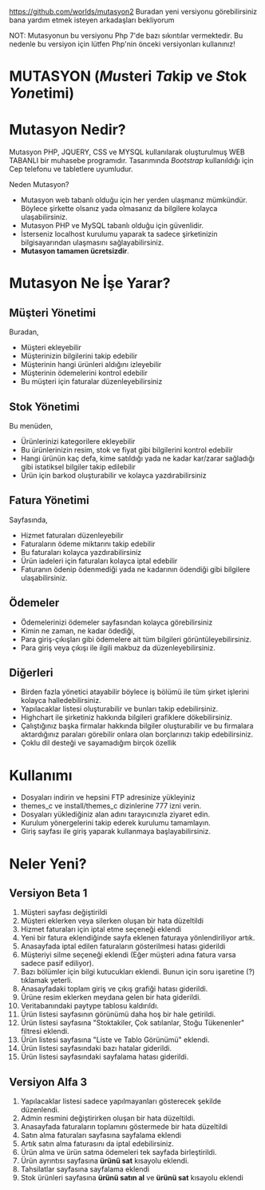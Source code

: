 https://github.com/worlds/mutasyon2
Buradan yeni versiyonu görebilirsiniz bana yardım etmek isteyen arkadaşları bekliyorum


NOT: Mutasyonun bu versiyonu Php 7'de bazı sıkıntılar vermektedir. Bu nedenle bu versiyon için lütfen Php'nin önceki versiyonları kullanınız!

MUTASYON (*Mu*steri *Ta*kip ve *S*tok *Yon*etimi)
=================================================

Mutasyon Nedir?
===============
Mutasyon PHP, JQUERY, CSS ve MYSQL kullanılarak oluşturulmuş WEB TABANLI bir muhasebe programıdır. Tasarımında *Bootstrap* kullanıldığı için Cep telefonu ve tabletlere uyumludur.

Neden Mutasyon?
- Mutasyon web tabanlı olduğu için her yerden ulaşmanız mümkündür. Böylece şirkette olsanız yada olmasanız da bilgilere kolayca ulaşabilirsiniz.
- Mutasyon PHP ve MySQL tabanlı olduğu için güvenlidir.
- İsterseniz localhost kurulumu yaparak ta sadece şirketinizin bilgisayarından ulaşmasını sağlayabilirsiniz.
- **Mutasyon tamamen ücretsizdir**.

Mutasyon Ne İşe Yarar?
======================

Müşteri Yönetimi
----------------
Buradan,
- Müşteri ekleyebilir
- Müşterinizin bilgilerini takip edebilir
- Müşterinin hangi ürünleri aldığını izleyebilir
- Müşterinin ödemelerini kontrol edebilir
- Bu müşteri için faturalar düzenleyebilirsiniz

Stok Yönetimi
-------------
Bu menüden,
- Ürünlerinizi kategorilere ekleyebilir
- Bu ürünlerinizin resim, stok ve fiyat gibi bilgilerini kontrol edebilir
- Hangi ürünün kaç defa, kime satıldığı yada ne kadar kar/zarar sağladığı gibi istatiksel bilgiler takip edilebilir
- Ürün için barkod oluşturabilir ve kolayca yazdırabilirsiniz

Fatura Yönetimi
---------------
Sayfasında,
- Hizmet faturaları düzenleyebilir
- Faturaların ödeme miktarını takip edebilir
- Bu faturaları kolayca yazdırabilirsiniz
- Ürün iadeleri için faturaları kolayca iptal edebilir
- Faturanın ödenip ödenmediği yada ne kadarının ödendiği gibi bilgilere ulaşabilirsiniz.

Ödemeler
--------
- Ödemelerinizi ödemeler sayfasından kolayca görebilirsiniz
- Kimin ne zaman, ne kadar ödediği,
- Para giriş-çıkışları gibi ödemelere ait tüm bilgileri görüntüleyebilirsiniz.
- Para giriş veya çıkışı ile ilgili makbuz da düzenleyebilirsiniz.

Diğerleri
---------
- Birden fazla yönetici atayabilir böylece iş bölümü ile tüm şirket işlerini kolayca halledebilirsiniz.
- Yapılacaklar listesi oluşturabilir ve bunları takip edebilirsiniz.
- Highchart ile şirketiniz hakkında bilgileri grafiklere dökebilirsiniz.
- Çalıştığınız başka firmalar hakkında bilgiler oluşturabilir ve bu firmalara aktardığınız paraları görebilir onlara olan borçlarınızı takip edebilirsiniz.
- Çoklu dil desteği
ve sayamadığım birçok özellik

Kullanımı
=========
- Dosyaları indirin ve hepsini FTP adresinize yükleyiniz
- themes_c ve install/themes_c dizinlerine 777 izni verin.
- Dosyaları yüklediğiniz alan adını tarayıcınızla ziyaret edin.
- Kurulum yönergelerini takip ederek kurulumu tamamlayın.
- Giriş sayfası ile giriş yaparak kullanmaya başlayabilirsiniz.

Neler Yeni?
===========

Versiyon Beta 1
---------------
1. Müşteri sayfası değiştirildi
2. Müşteri eklerken veya silerken oluşan bir hata düzeltildi
3. Hizmet faturaları için iptal etme seçeneği eklendi
4. Yeni bir fatura eklendiğinde sayfa eklenen faturaya yönlendiriliyor artık.
5. Anasayfada iptal edilen faturaların gösterilmesi hatası giderildi
6. Müşteriyi silme seçeneği eklendi (Eğer müşteri adına fatura varsa sadece pasif ediliyor).
7. Bazı bölümler için bilgi kutucukları eklendi. Bunun için soru işaretine (?) tıklamak yeterli.
8. Anasayfadaki toplam giriş ve çıkış grafiği hatası giderildi.
9. Ürüne resim eklerken meydana gelen bir hata giderildi.
10. Veritabanındaki paytype tablosu kaldırıldı.
11. Ürün listesi sayfasının görünümü daha hoş bir hale getirildi.
12. Ürün listesi sayfasına "Stoktakiler, Çok satılanlar, Stoğu Tükenenler" filtresi eklendi.
13. Ürün listesi sayfasına "Liste ve Tablo Görünümü" eklendi.
14. Ürün listesi sayfasındaki bazı hatalar giderildi.
15. Ürün listesi sayfasındaki sayfalama hatası giderildi.

Versiyon Alfa 3
---------------
1. Yapılacaklar listesi sadece yapılmayanları gösterecek şekilde düzenlendi.
2. Admin resmini değiştirirken oluşan bir hata düzeltildi.
3. Anasayfada faturaların toplamını göstermede bir hata düzeltildi
4. Satın alma faturaları sayfasına sayfalama eklendi
5. Artık satın alma faturasını da iptal edebilirsiniz.
6. Ürün alma ve ürün satma ödemeleri tek sayfada birleştirildi.
7. Ürün ayrıntısı sayfasına **ürünü sat** kısayolu eklendi.
8. Tahsilatlar sayfasına sayfalama eklendi
9. Stok ürünleri sayfasına **ürünü satın al** ve **ürünü sat** kısayolu eklendi
